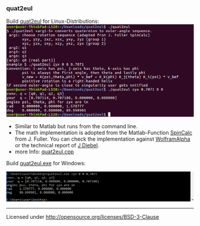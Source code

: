### quat2eul

Build [quat2eul](quat2eul) for Linux-Distributions:
![cmd](Image.png)

 - Similar to Matlab but runs from the command line.
 - The math implementation is adopted from the Matlab-Function [SpinCalc](http://de.mathworks.com/matlabcentral/fileexchange/20696-function-to-convert-between-dcm--euler-angles--quaternions--and-euler-vectors) from J. Fuller. You can check the implementation against [WolframAlpha](https://www.wolframalpha.com/input/?i=quaternion:+0.7071%2B0i%2B0j%2B0.7071k) or the technical report of [J Diebel](https://scholar.google.de/scholar?cluster=3204262265835591787).
 - more Info: [quat2eul.cpp](quat2eul.cpp)

Build [quat2eul.exe](quat2eul.exe) for Windows:  

 ![cmd](ImageWin.png)

---

 Licensed under http://opensource.org/licenses/BSD-3-Clause

